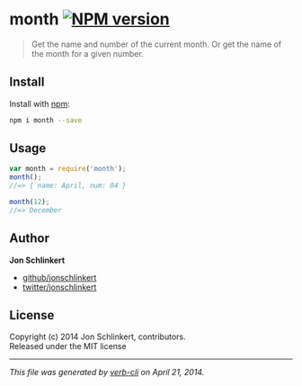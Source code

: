 # month [![NPM version](https://badge.fury.io/js/month.png)](http://badge.fury.io/js/month)

> Get the name and number of the current month. Or get the name of the month for a given number.

## Install
Install with [npm](npmjs.org):

```bash
npm i month --save
```


## Usage

```js
var month = require('month');
month();
//=> { name: April, num: 04 }

month(12);
//=> December
```

## Author

**Jon Schlinkert**

+ [github/jonschlinkert](https://github.com/jonschlinkert)
+ [twitter/jonschlinkert](http://twitter.com/jonschlinkert)

## License
Copyright (c) 2014 Jon Schlinkert, contributors.  
Released under the MIT license

***

_This file was generated by [verb-cli](https://github.com/assemble/verb-cli) on April 21, 2014._
